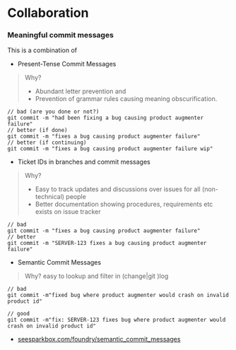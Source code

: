 # Collaboration

### Meaningful commit messages

This is a combination of

* Present-Tense Commit Messages
> Why?
> * Abundant letter prevention and
> * Prevention of grammar rules causing meaning obscurification.
```
// bad (are you done or not?)
git commit -m "had been fixing a bug causing product augmenter failure"
// better (if done)
git commit -m "fixes a bug causing product augmenter failure"
// better (if continuing)
git commit -m "fixes a bug causing product augmenter failure wip"
```
* Ticket IDs in branches and commit messages
> Why?
> * Easy to track updates and discussions over issues for all (non-technical) people
> * Better documentation showing procedures, requirements etc exists on issue tracker
```
// bad
git commit -m "fixes a bug causing product augmenter failure"
// better
git commit -m "SERVER-123 fixes a bug causing product augmenter failure"
```

* Semantic Commit Messages
> Why?
> easy to lookup and filter in (change\|git )log

```
// bad
git commit -m"fixed bug where product augmenter would crash on invalid product id"

// good
git commit -m"fix: SERVER-123 fixes bug where product augmenter would crash on invalid product id"
```

* [seesparkbox.com/foundry/semantic\_commit\_messages](https://seesparkbox.com/foundry/semantic_commit_messages)

###
